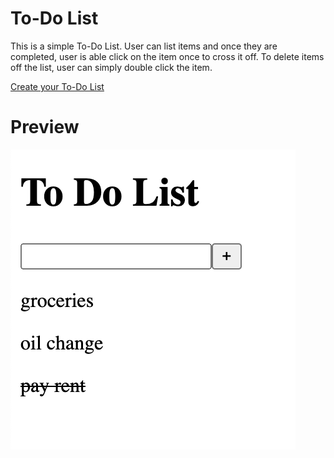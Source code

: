# To-Do List
This is a simple To-Do List. User can list items and once they are completed, user is able click on the item once to cross it off. To delete items off the list, user can simply double click the item.

[Create your To-Do List](https://trivera777.github.io/ToDoList/)

# Preview 
![To-Do List Screen Shot](./assets/todolist.png)
